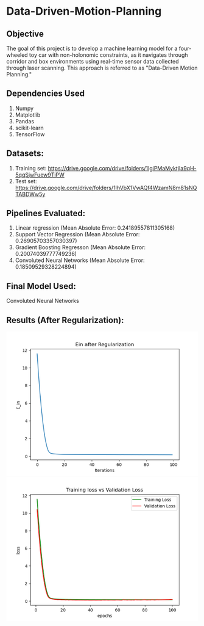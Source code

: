 # Data-Driven-Motion-Planning
  
## Objective

The goal of this project is to develop a machine learning model for a four-wheeled toy car with non-holonomic constraints, as it navigates through corridor and box environments using real-time sensor data collected through laser scanning. This approach is referred to as "Data-Driven Motion Planning."



## Dependencies Used
1. Numpy
2. Matplotlib
3. Pandas
4. scikit-learn
5. TensorFlow


## Datasets:
1. Training set: https://drive.google.com/drive/folders/1IgiPMaMyktjIa9qH-5qqSjwFuew9TiPW
2. Test set: https://drive.google.com/drive/folders/1IhVbX1VwAQf4WzamN8m81sNQTABDWw5y

## Pipelines Evaluated:

1. Linear regression (Mean Absolute Error: 0.24189557811305168)
2. Support Vector Regression (Mean Absolute Error: 0.26905703357030397)
3. Gradient Boosting Regresson (Mean Absolute Error: 0.20074039777749236)
4. Convoluted Neural Networks (Mean Absolute Error: 0.18509529328224894)

## Final Model Used:

Convoluted Neural Networks

## Results (After Regularization):

![alt text](https://github.com/Sakethbngr/Data-Driven-Motion-Planning/blob/712ce0f74ad49a4099204734bcd5de5d1515d4e3/Results/Ein.png?raw=true)
![alt text](https://github.com/Sakethbngr/Data-Driven-Motion-Planning/blob/dd90bbe217781af9fbf582951a6edcae79cddc51/Results/after_l1.png?raw=true)





